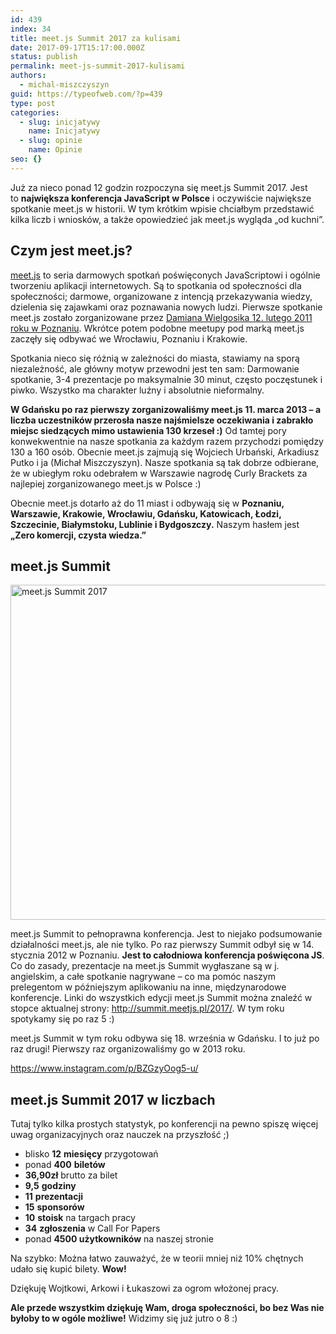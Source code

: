 ```yaml
---
id: 439
index: 34
title: meet.js Summit 2017 za kulisami
date: 2017-09-17T15:17:00.000Z
status: publish
permalink: meet-js-summit-2017-kulisami
authors:
  - michal-miszczyszyn
guid: https://typeofweb.com/?p=439
type: post
categories:
  - slug: inicjatywy
    name: Inicjatywy
  - slug: opinie
    name: Opinie
seo: {}
---
```


Już za nieco ponad 12 godzin rozpoczyna się meet.js Summit 2017. Jest to <strong>największa konferencja JavaScript w Polsce</strong> i oczywiście największe spotkanie meet.js w historii. W tym krótkim wpisie chciałbym przedstawić kilka liczb i wniosków, a także opowiedzieć jak meet.js wygląda „od kuchni”.

<h2>Czym jest meet.js?</h2>
<a href="https://www.facebook.com/meetjspl/">meet.js</a> to seria darmowych spotkań poświęconych JavaScriptowi i ogólnie tworzeniu aplikacji internetowych. Są to spotkania od społeczności dla społeczności; darmowe, organizowane z intencją przekazywania wiedzy, dzielenia się zajawkami oraz poznawania nowych ludzi. Pierwsze spotkanie meet.js zostało zorganizowane przez <a href="http://ferrante.pl/frontend/javascript/meet-js-spotkajmy-sie-by-pomowic-o-webdev/" target="_blank" rel="noopener">Damiana Wielgosika 12. lutego 2011 roku w Poznaniu</a>. Wkrótce potem podobne meetupy pod marką meet.js zaczęły się odbywać we Wrocławiu, Poznaniu i Krakowie.

Spotkania nieco się różnią w zależności do miasta, stawiamy na sporą niezależność, ale główny motyw przewodni jest ten sam: Darmowanie spotkanie, 3-4 prezentacje po maksymalnie 30 minut, często poczęstunek i piwko. Wszystko ma charakter luźny i absolutnie nieformalny.

<strong>W Gdańsku po raz pierwszy zorganizowaliśmy meet.js 11. marca 2013 – a liczba uczestników przerosła nasze najśmielsze oczekiwania i zabrakło miejsc siedzących mimo ustawienia 130 krzeseł :)</strong> Od tamtej pory konwekwentnie na nasze spotkania za każdym razem przychodzi pomiędzy 130 a 160 osób. Obecnie meet.js zajmują się Wojciech Urbański, Arkadiusz Putko i ja (Michał Miszczyszyn). Nasze spotkania są tak dobrze odbierane, że w ubiegłym roku odebrałem w Warszawie nagrodę Curly Brackets za najlepiej zorganizowanego meet.js w Polsce :)

Obecnie meet.js dotarło aż do 11 miast i odbywają się w <strong>Poznaniu, Warszawie, Krakowie, Wrocławiu, Gdańsku, Katowicach, Łodzi, Szczecinie, Białymstoku, Lublinie i Bydgoszczy.</strong> Naszym hasłem jest <strong>„Zero komercji, czysta wiedza.”</strong>

<h2>meet.js Summit</h2>
<img class="aligncenter size-large wp-image-447" src="https://typeofweb.com/wp-content/uploads/2017/09/18673083_1523519177721936_431703915305921304_o-1024x536.jpg" alt="meet.js Summit 2017" width="1024" height="536" />

meet.js Summit to pełnoprawna konferencja. Jest to niejako podsumowanie działalności meet.js, ale nie tylko. Po raz pierwszy Summit odbył się w 14. stycznia 2012 w Poznaniu. <strong>Jest to całodniowa konferencja poświęcona JS</strong>. Co do zasady, prezentacje na meet.js Summit wygłaszane są w j. angielskim, a całe spotkanie nagrywane – co ma pomóc naszym prelegentom w późniejszym aplikowaniu na inne, międzynarodowe konferencje. Linki do wszystkich edycji meet.js Summit można znaleźć w stopce aktualnej strony: <a href="http://summit.meetjs.pl/2017/">http://summit.meetjs.pl/2017/</a>. W tym roku spotykamy się po raz 5 :)

meet.js Summit w tym roku odbywa się 18. września w Gdańsku. I to już po raz drugi! Pierwszy raz organizowaliśmy go w 2013 roku.

https://www.instagram.com/p/BZGzyOog5-u/

<h2>meet.js Summit 2017 w liczbach</h2>
Tutaj tylko kilka prostych statystyk, po konferencji na pewno spiszę więcej uwag organizacyjnych oraz nauczek na przyszłość ;)
<ul>
 	<li>blisko <strong>12</strong> <strong>miesięcy</strong> przygotowań</li>
 	<li>ponad <strong>400</strong> <strong>biletów</strong></li>
 	<li><strong>36,90zł</strong> brutto za bilet</li>
 	<li><strong>9,5</strong> <strong>godziny</strong></li>
 	<li><strong>11</strong> <strong>prezentacji</strong></li>
 	<li><strong>15</strong> <strong>sponsorów</strong></li>
 	<li><strong>10</strong> <strong>stoisk</strong> na targach pracy</li>
 	<li><strong>34</strong> <strong>zgłoszenia</strong> w Call For Papers</li>
 	<li>ponad <strong>4500 użytkowników</strong> na naszej stronie</li>
</ul>
Na szybko: Można łatwo zauważyć, że w teorii mniej niż 10% chętnych udało się kupić bilety. <strong>Wow!</strong>

Dziękuję Wojtkowi, Arkowi i Łukaszowi za ogrom włożonej pracy.

<strong>Ale przede wszystkim dziękuję Wam, droga społeczności, bo bez Was nie byłoby to w ogóle możliwe!</strong> Widzimy się już jutro o 8 :)
